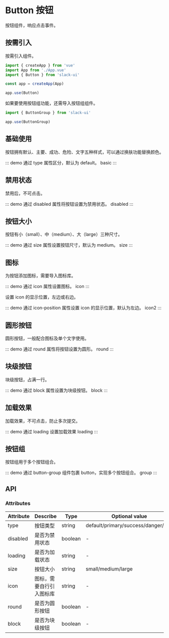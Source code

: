 # Button 按钮

按钮组件，响应点击事件。

## 按需引入

按需引入组件。

```js
import { createApp } from 'vue'
import App from './App.vue'
import { Button } from 'slack-ui'

const app = createApp(App)

app.use(Button)
```

如果要使用按钮组功能，还需导入按钮组组件。

```js
import { ButtonGroup } from 'slack-ui'

app.use(ButtonGroup)
```

## 基础使用

按钮拥有默认、主要、成功、危险、文字五种样式，可以通过换肤功能替换颜色。

::: demo 通过 type 属性区分，默认为 default。
basic
:::

## 禁用状态

禁用后，不可点击。

::: demo 通过 disabled 属性将按钮设置为禁用状态。
disabled
:::

## 按钮大小

按钮有小（small）、中（medium）、大（large）三种尺寸。

::: demo 通过 size 属性设置按钮尺寸，默认为 medium。
size
:::

## 图标

为按钮添加图标，需要导入图标库。

::: demo 通过 icon 属性设置图标。
icon
:::

设置 icon 的显示位置，左边或右边。

::: demo 通过 icon-position 属性设置 icon 的显示位置，默认为左边。
icon2
:::

## 圆形按钮

圆形按钮，一般配合图标及单个文字使用。

::: demo 通过 round 属性将按钮设置为圆形。
round
:::

## 块级按钮

块级按钮，占满一行。

::: demo 通过 block 属性设置为块级按钮。
block
:::

## 加载效果

加载效果，不可点击，防止多次提交。

::: demo 通过 loading 设置加载效果
loading
:::

## 按钮组

按钮组用于多个按钮组合。

::: demo 通过 button-group 组件包裹 button，实现多个按钮组合。
group
:::

## API

### Attributes

| Attribute | Describe | Type | Optional value | Default |
| ---- | --- | --- | ----- | ----- |
| type | 按钮类型 | string | default/primary/success/danger/text | default |
| disabled | 是否为禁用状态 | boolean | - | false |
| loading | 是否为加载状态 | string | - | false |
| size | 按钮大小 | string | small/medium/large | medium |
| icon | 图标，需要自行引入图标库 | string | - | - |
| round | 是否为圆形按钮 | boolean | - | false |
| block | 是否为块级按钮 | boolean | - | false |
